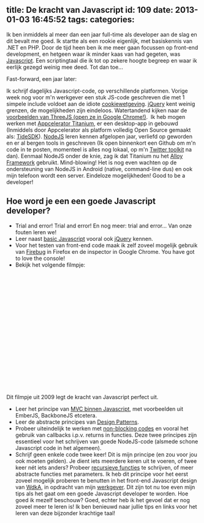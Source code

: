 title: De kracht van Javascript
id: 109
date: 2013-01-03 16:45:52
tags:
categories:
---
Ik ben inmiddels al meer dan een jaar full-time als developer aan de slag en dit bevalt me goed. Ik startte als een rookie eigenlijk, met basiskennis van .NET en PHP. Door de tijd heen ben ik me meer gaan focussen op front-end development, en hetgeen waar ik minder kaas van had gegeten, was [Javascript](https://developer.mozilla.org/en/docs/JavaScript "Javascript"). Een scriptingtaal die ik tot op zekere hoogte begreep en waar ik eerlijk gezegd weinig mee deed. Tot dan toe...

Fast-forward, een jaar later:

<!--more-->

Ik schrijf dagelijks Javascript-code, op verschillende platformen. Vorige week nog voor m'n werkgever een stuk JS-code geschreven die met 1 simpele include voldoet aan de idiote [cookiewetgeving](https://cookierecht.nl/ "Cookierecht"). [jQuery](http://jquery.com/ "jQuery") kent weinig grenzen, de mogelijkheden zijn eindeloos. Watertandend kijken naar de [voorbeelden van ThreeJS (open ze in Google Chrome!)](http://mrdoob.github.com/three.js/ "ThreeJS examples").  Ik heb mogen werken met [Appcelerator Titanium](http://www.appcelerator.com/ "Appcelerator"), er een desktop-app in gebouwd (Inmiddels door Appcelerator als platform volledig Open Source gemaakt als: [TideSDK](http://www.tidesdk.org/ "TideSDK")). [NodeJS](http://nodejs.org/ "NodeJS") leren kennen afgelopen jaar, verliefd op geworden en er al bergen tools in geschreven (Ik open binnenkort een Github om m'n code in te posten, momenteel is alles nog lokaal, op m'n [Twitter toolkit](http://jeltelagendijk.nl/2012/12/twitter-toolkit-in-nodejs/ "Twitter toolkit in NodeJS") na dan). Eenmaal NodeJS onder de knie, zag ik dat Titanium nu het [Alloy Framework](http://docs.appcelerator.com/titanium/3.0/#!/guide/Alloy_Framework "Alloy Framework") gebruikt. Mind-blowing! Het is nog even wachten op de ondersteuning van NodeJS in Android (native, command-line dus) en ook mijn telefoon wordt een server. Eindeloze mogelijkheden! Good to be a developer!

## Hoe word je een een goede Javascript developer?

*   Trial and error! Trial and error! En nog meer: trial and error... Van onze fouten leren we!
*   Leer naast [basic Javascript](http://eloquentjavascript.net/contents.html "Eloquent Javascript") vooral ook [jQuery](http://jquery.com/ "jQuery") kennen.
*   Voor het testen van front-end code maak ik zelf zoveel mogelijk gebruik van [Firebug](http://getfirebug.com/ "Get Firebug") in Firefox en de inspector in Google Chrome. You have got to love the console!
*   Bekijk het volgende filmpje:

<center><object width="490" height="300" classid="clsid:d27cdb6e-ae6d-11cf-96b8-444553540000" codebase="http://download.macromedia.com/pub/shockwave/cabs/flash/swflash.cab#version=6,0,40,0"><param name="wmode" value="transparent" /><param name="src" value="http://www.youtube.com/v/hQVTIJBZook&amp;rel=0&amp;showinfo=0&amp;autohide=1" /><embed width="490" height="300" type="application/x-shockwave-flash" src="http://www.youtube.com/v/hQVTIJBZook&amp;rel=0&amp;showinfo=0&amp;autohide=1" wmode="transparent" /></object></center>

Dit filmpje uit 2009 legt de kracht van Javascript perfect uit.

*   Leer het principe van [MVC binnen Javascript](http://coding.smashingmagazine.com/2012/07/27/journey-through-the-javascript-mvc-jungle/ "Journey through the Javascript MVC jungle"), met voorbeelden uit EmberJS, BackboneJS etcetera.
*   Leer de abstracte principes van [Design Patterns](http://addyosmani.com/resources/essentialjsdesignpatterns/book/ "Essential JS Design Patterns").
*   Probeer uiteindelijk te werken met [non-blocking codes](http://hueniverse.com/2011/06/the-style-of-non-blocking/ "The style of non blocking") en vooral het gebruik van callbacks i.p.v. returns in functies. Deze twee principes zijn essentieel voor het schrijven van goede NodeJS-code (alsmede schone Javascript code in het algemeen).
*   Schrijf geen enkele code twee keer! Dit is mijn principe (en zou voor jou ook moeten gelden). Je dient iets meerdere keren uit te voeren, of twee keer nét iets anders? Probeer [recursieve functies](http://www.developerdrive.com/2012/04/javascript-and-recursion/ "Javascript and Recursion") te schrijven, of meer abstracte functies met parameters. Ik heb dit principe voor het eerst zoveel mogelijk proberen te benutten in het front-end Javascript design van [WdkA](http://www.wdka.nl "Willem de Kooning Academie"), in opdracht van mijn [werkgever](http://www.e-heroes.nl "E-Heroes").
Dit zijn tot nu toe even mijn tips als het gaat om een goede Javascript developer te worden. Hoe goed ik mezelf beschouw? Goed, echter heb ik het gevoel dat er nog zoveel meer te leren is! Ik ben benieuwd naar jullie tips en links voor het leren van deze bijzonder krachtige taal!